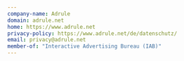 ```yaml
---
company-name: Adrule
domain: adrule.net
home: https://www.adrule.net
privacy-policy: https://www.adrule.net/de/datenschutz/
email: privacy@adrule.net
member-of: "Interactive Advertising Bureau (IAB)"
---
```




